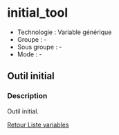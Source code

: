 # initial_tool

* Technologie : Variable générique
* Groupe : -
* Sous groupe : -
* Mode : -

## Outil initial

### Description

Outil initial.

[Retour Liste variables](variable_list.md)